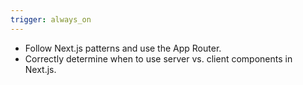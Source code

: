 ```yaml
---
trigger: always_on
---
```


- Follow Next.js patterns and use the App Router.
- Correctly determine when to use server vs. client components in Next.js.